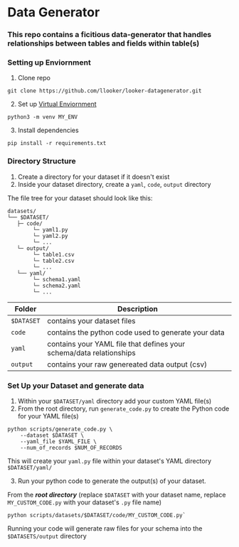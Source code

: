# Data Generator

### This repo contains a ficitious data-generator that handles relationships between tables and fields within table(s)

### Setting up Enviornment

1. Clone repo

```
git clone https://github.com/llooker/looker-datagenerator.git
```

2. Set up [Virtual Enviornment](https://docs.python.org/3/tutorial/venv.html)

```
python3 -m venv MY_ENV
```

3. Install dependencies

```
pip install -r requirements.txt
```

### Directory Structure

1. Create a directory for your dataset if it doesn't exist
2. Inside your dataset directory, create a `yaml`, `code`, `output` directory

The file tree for your dataset should look like this:

```
datasets/
└── $DATASET/
   ├─ code/
        └─ yaml1.py
        └─ yaml2.py
        └─ ...
   └─ output/
        └─ table1.csv
        └─ table2.csv
        └─ ...
   └── yaml/
        └─ schema1.yaml
        └─ schema2.yaml
        └─ ...
```

| Folder   | Description                                                         |
| -------- | ------------------------------------------------------------------- |
| `$DATASET`   | contains your dataset files                 |
| `code`   | contains the python code used to generate your data                 |
| `yaml`   | contains your YAML file that defines your schema/data relationships |
| `output` | contains your raw genereated data output (csv)                 |

### Set Up your Dataset and generate data

1. Within your `$DATASET/yaml` directory add your custom YAML file(s)
2. From the root directory, run `generate_code.py` to create the Python code for your YAML file(s)

```
python scripts/generate_code.py \
    --dataset $DATASET \
    --yaml_file $YAML_FILE \
    --num_of_records $NUM_OF_RECORDS 
```
This will create your `yaml.py` file within your dataset's YAML directory `$DATASET/yaml/`

3. Run your python code to generate the output(s) of your dataset. 

From the ***root directory*** (replace `$DATASET` with your dataset name, replace `MY_CUSTOM_CODE.py` with your dataset's `.py` file name)

```
python scripts/datasets/$DATASET/code/MY_CUSTOM_CODE.py`
```

Running your code will generate raw files for your schema into the `$DATASETS/output` directory
